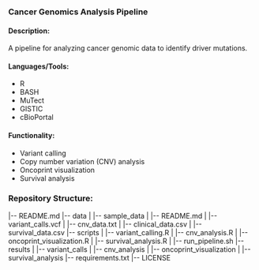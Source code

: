 ### Cancer Genomics Analysis Pipeline

#### Description:
A pipeline for analyzing cancer genomic data to identify driver mutations.

#### Languages/Tools:
- R
- BASH
- MuTect
- GISTIC
- cBioPortal

#### Functionality:
- Variant calling
- Copy number variation (CNV) analysis
- Oncoprint visualization
- Survival analysis

### Repository Structure:
|-- README.md
|-- data
| |-- sample_data
| |-- README.md
| |-- variant_calls.vcf
| |-- cnv_data.txt
| |-- clinical_data.csv
| |-- survival_data.csv
|-- scripts
| |-- variant_calling.R
| |-- cnv_analysis.R
| |-- oncoprint_visualization.R
| |-- survival_analysis.R
| |-- run_pipeline.sh
|-- results
| |-- variant_calls
| |-- cnv_analysis
| |-- oncoprint_visualization
| |-- survival_analysis
|-- requirements.txt
|-- LICENSE
